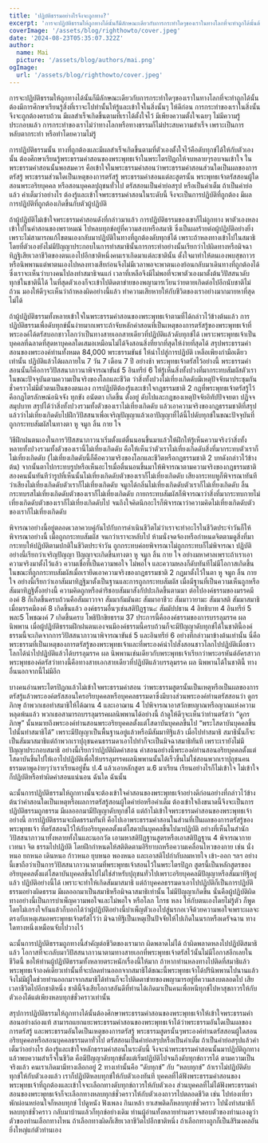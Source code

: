 ```yaml
---
title: 'ปฏิบัติธรรมอย่างไรจึงจะถูกทาง?'
excerpt: 'การจะปฏิบัติธรรมให้ถูกทางได้นั้นก็มีลักษณะเดียวกับการกระทำใดๆของเราในทางโลกที่จะทำถูกได้นั้นต้องมีการศึกษาเรียนรู้สิ่งที่เราจะไปทำนั้นให้รู้และเข้าใจในสิ่งนั้นๆ ให้ดีก่อน การกระทำของเราในสิ่งนั้นจึงจะถูกต้องครบถ้วน มีผลสำเร็จเกิดขึ้นตามที่เราได้ตั้งใจไว้ มีเพียงความตั้งใจเฉยๆ ไม่มีความรู้ประกอบแล้ว การกระทำของเราไม่ว่าทางโลกหรือทางธรรมก็ไม่ประสบความสำเร็จ เพราะเป็นการหลับตากระทำ หรือทำโดยความไม่รู้'
coverImage: '/assets/blog/righthowto/cover.jpeg'
date: '2024-08-23T05:35:07.322Z'
author:
  name: Mai
  picture: '/assets/blog/authors/mai.png'
ogImage:
  url: '/assets/blog/righthowto/cover.jpeg'
---
```


การจะปฏิบัติธรรมให้ถูกทางได้นั้นก็มีลักษณะเดียวกับการกระทำใดๆของเราในทางโลกที่จะทำถูกได้นั้นต้องมีการศึกษาเรียนรู้สิ่งที่เราจะไปทำนั้นให้รู้และเข้าใจในสิ่งนั้นๆ ให้ดีก่อน การกระทำของเราในสิ่งนั้นจึงจะถูกต้องครบถ้วน มีผลสำเร็จเกิดขึ้นตามที่เราได้ตั้งใจไว้ มีเพียงความตั้งใจเฉยๆ ไม่มีความรู้ประกอบแล้ว การกระทำของเราไม่ว่าทางโลกหรือทางธรรมก็ไม่ประสบความสำเร็จ เพราะเป็นการหลับตากระทำ หรือทำโดยความไม่รู้

การปฏิบัติธรรมนั้น ทางที่ถูกต้องและมีผลสำเร็จเกิดขึ้นตามที่ตัวเองตั้งใจไว้คือดับทุกข์ได้ให้กับตัวเองนั้น ต้องศึกษาเรียนรู้พระธรรมคำสอนของพระพุทธเจ้าในพระไตรปิฎกให้จบหลายๆรอบจนเข้าใจ ในพระธรรมคำสอนนั้นพอสมควร คือเข้าใจในพระธรรมคำสอนว่าพระธรรมคำสอนส่วนใดเป็นผลของการตรัสรู้ พระธรรมส่วนใดเป็นเหตุของการตรัสรู้ พระธรรมคำสอนแต่ละสูตรนั้น พระพุทธเจ้าตรัสสอนผู้ใดสอนพระอริยบุคคล หรือสอนบุคคลปุถุชนทั่วไป ตรัสสอนเป็นคำย่อสรุป หรือเป็นคำเต็ม ถ้าเป็นคำย่อแล้ว คำเต็มว่าอย่างไร ต้องรู้และเข้าใจพระธรรมคำสอนในระดับนี้ จึงจะเป็นการปฏิบัติที่ถูกต้อง มีผลการปฏิบัติที่ถูกต้องเกิดขึ้นกับตัวผู้ปฏิบัติ

ถ้าผู้ปฏิบัติไม่เข้าใจพระธรรมคำสอนดังที่กล่าวมาแล้ว การปฏิบัติธรรมของเขาก็ไม่ถูกทาง พาตัวเองหลงเข้าไปในคำสอนของพราหมณ์ ไปหลบทุกข์อยู่ที่ความสงบหรือสมาธิ ซึ่งเป็นผลร้ายต่อผู้ปฏิบัติอย่างยิ่ง เพราะไม่สามารถแก้ไขตนเองกลับมาปฏิบัติในทางที่ถูกต้องดับทุกข์ได้ เพราะถ้าหลงทางเข้าไปในสมาธิโดยที่ตัวเองยังไม่มีปัญญาประกอบในการทำสมาธินั้นการกระทำอย่างนั้นเรียกว่าไปผิดทางหรือมิจฉาทิฏฐิเสียเวลาชีวิตของตนเองไปอีกชาติหนึ่งคนเราเกิดมาแต่ละชาตินั้น ตั้งใจมาทำให้ตนเองพบสุขถาวรหรือนิพพานแต่พาตนเองไปหลงทางเสียก่อนจึงไม่มีเวลาพอจะพาตนเองย้อนกลับมาเดินทางที่ถูกต้องได้ ซึ่งเราจะเห็นว่าบางคนไปลงทำสมาธิจนแก่ เวลาที่เหลือจึงมีไม่พอที่จะพาตัวเองมาตั้งต้นวิปัสสนาดับทุกข์ในชาตินี้ได้ ในที่สุดตัวเองก็จะเข้าไปติดตาข่ายของพญามารเวียนว่ายตายเกิดต่อไปอีกนับชาติไม่ถ้วน มองให้ดีๆจะเห็นว่าถ้าหลงผิดอย่างนี้แล้ว ทำความเสียหายให้กับชีวิตของเราอย่างมากมายหาที่สุดไม่ได้

ถ้าผู้ปฏิบัติธรรมทั้งหลายเข้าใจในพระธรรมคำสอนของพระพุทธเจ้าตามที่ได้กล่าวไว้ข้างต้นแล้ว การปฏิบัติธรรมเพื่อดับทุกข์นั้นง่ายมากเพราะถ้าจับหลักคำสอนที่เป็นเหตุของการตรัสรู้ของพระพุทธเจ้าที่พระองค์ได้ตรัสบอกชาวโลกว่าเป็นทางสายเอกสายเดียวที่ปฏิบัติแล้วดับทุกข์ได้ เพราะพระพุทธเจ้าเป็นบุคคลที่ฉลาดที่สุดหาบุคคลใดเสมอเหมือนไม่ได้จึงสอนสิ่งที่ยากที่สุดให้ง่ายที่สุดได้ สรุปพระธรรมคำสอนของพระองค์ท่านทั้งหมด 84,000 พระธรรมขันธ์ ให้นำไปสู่การปฏิบัติ เหลือเพียงกำมือเดียวเท่านั้น ปฏิบัติแล้วได้ผลภายใน 7 วัน 7 เดือน 7 ปี อย่างช้า พระพุทธเจ้าตรัสไว้อย่างนี้ พระธรรมคำสอนนั้นก็คือการวิปัสสนาภาวนาพิจารณาขันธ์ 5 อินทรีย์ 6 ให้รู้เห็นสิ่งทั้งปวงที่มากระทบสัมผัสตัวเราในขณะปัจจุบันตามความเป็นจริงของโลกและชีวิต ว่าสิ่งทั้งปวงไม่เที่ยงเกิดดับมีเหตุปัจจัยมาประชุมกันชั่วคราวไม่มีตัวตนเป็นของตนเอง การปฏิบัติต้องรู้และเข้าใจกฎธรรมชาติ 2 กฎที่พระพุทธเจ้าตรัสรู้ไว้คือกฎไตรลักษณ์อนิจจัง ทุกขัง อนัตตา เกิดขึ้น ตั้งอยู่ ดับไปและกฎของเหตุปัจจัยอิทัปปัจจยตา ปฏิจจสมุปบาท สรุปได้ว่าสิ่งทั้งปวงรวมทั้งตัวของเราไม่เที่ยงเกิดดับ แล้วเอาความจริงของกฎธรรมชาติที่สรุปแล้วว่าไม่เที่ยงเกิดดับไปฝึกวิปัสสนาเพื่อเจริญปัญญาแล้วเอาปัญญาที่ได้นี้ไปดับทุกข์ในขณะปัจจุบันที่ถูกกระทบสัมผัสในทางตา หู จมูก ลิ้น กาย ใจ

วิธีฝึกฝนตนเองในการวิปัสสนาภาวนาเริ่มตั้งแต่ตื่นนอนขึ้นมาแล้วให้ฝึกให้รู้เห็นความจริงว่าสิ่งทั้งหลายทั้งปวงรวมทั้งตัวของเรานี้ไม่เที่ยงเกิดดับ คือให้เห็นว่าตัวเราไม่เที่ยงเกิดดับสิ่งที่มากระทบตัวเราก็ไม่เที่ยงเกิดดับ (ไม่เที่ยงเกิดดับนี้ก็คือความจริงของโลกและชีวิตหรือกฎธรรมชาติ 2 บทดังกล่าวไว้ข้างต้น) จากนั้นตาไปกระทบรูปหรือเห็นอะไรเมื่อตื่นนอนขึ้นมาให้พิจารณาตามความจริงของกฎธรรมชาติสองคนนั้นทันทีว่ารูปที่เห็นนั้นไม่เที่ยงเกิดดับตัวของเราก็ไม่เที่ยงเกิดดับ เสียงกระทบหูก็พิจารณาทันทีว่าเสียงไม่เที่ยงเกิดดับตัวเราก็ไม่เที่ยงเกิดดับ จมูกได้กลิ่นไม่เที่ยงเกิดดับตัวเราก็ไม่เที่ยงเกิดดับ ลิ้นกระทบรสไม่เที่ยงเกิดดับตัวของเราก็ไม่เที่ยงเกิดดับ กายกระทบสัมผัสก็พิจารณาว่าสิ่งที่มากระทบกายไม่เที่ยงเกิดดับตัวของเราก็ไม่เที่ยงเกิดดับไป จนถึงใจคิดนึกอะไรก็พิจารณาว่าความคิดไม่เที่ยงเกิดดับตัวของเราก็ไม่เที่ยงเกิดดับ

พิจารณาอย่างนี้อยู่ตลอดเวลาควบคู่กันไปกับการดำเนินชีวิตไม่ว่าเราจะทำอะไรในชีวิตประจำวันก็ให้พิจารณาอย่างนี้ เมื่อถูกกระทบสัมผัส จนกว่าเราจะหลับไป ห้ามนั่งจดจ้องหรือกำหนดจิตตามดูสิ่งที่มากระทบให้ปฏิบัติตามปกติในชีวิตประจําวัน ถูกกระทบค่อยพิจารณาไม่ถูกกระทบก็ไม่พิจารณา ปฏิบัติอย่างนี้เรียกว่าเจริญปัญญา ปัญญาจะเกิดขึ้นทางตา หู จมูก ลิ้น กาย ใจ อย่างมหาศาลเพราะถ้าเราเอาความจริงมาตั้งไว้แล้ว ความเชื่อที่เป็นความพอใจ ไม่พอใจ และความหลงก็ดับทันทีไม่มีโอกาสเกิดขึ้นในขณะที่ถูกกระทบสัมผัสเมื่อเรายึดเอาความจริงของกฎธรรมชาติ 2 กฎมาตั้งไว้ในตา หู จมูก ลิ้น กาย ใจ อย่างนี้เรียกว่าเอาสัมมาทิฏฐิมาตั้งเป็นฐานและการถูกกระทบสัมผัส เมื่อมีฐานที่เป็นความเห็นถูกหรือสัมมาทิฏฐิตั้งอย่างนี้ ความคิดถูกหรือดำริชอบสัมมาสังกัปปะเกิดขึ้นตามมา ต่อไปองค์ธรรมของมรรคมีองค์ 8 ก็เกิดขึ้นครบถ้วนคือสัมมาวาจา สัมมากัมมันตะ สัมมาอาชีวะ สัมมาวายามะ สัมมาสติ สัมมาสมาธิ เมื่อมรรคมีองค์ 8 เกิดขึ้นแล้ว องค์ธรรมอื่นๆเช่นสติปัฏฐาน๔ สัมมัปปธาน 4 อิทธิบาท 4 อินทรีย์ 5 พละ5 โพชฌงค์ 7 เกิดขึ้นครบ โพธิปักขิยธรรม 37 ประการนี้คือองค์ธรรมของการบรรลุมรรค ผล นิพพาน เมื่อผู้ปฏิบัติธรรมฝึกฝนตนเองจนมีองค์ธรรมนี้ครบถ้วนก็จะมีปัญญาดับทุกข์ได้ในชาตินี้องค์ธรรมนี้จะเกิดจากการวิปัสสนาภาวนาพิจารณาขันธ์ 5 และอินทรีย์ 6 อย่างที่กล่าวมาข้างต้นเท่านั้น นี่คือพระธรรมที่เป็นเหตุของการตรัสรู้ของพระพุทธเจ้าและที่พระองค์นำไปสั่งสอนชาวโลกไปปฏิบัติเมื่อชาวโลกได้นำไปปฏิบัติแล้วได้บรรลุมรรค ผล นิพพานเช่นเดียวกับพระพุทธเจ้าเรียกว่าพระอรหันต์อัครสาวก พระพุทธองค์ตรัสว่าทางนี้คือทางสายเอกสายเดียวที่ปฏิบัติแล้วบรรลุมรรค ผล นิพพานได้ในชาตินี้ ทางอื่นนอกจากนี้ไม่มีอีก

บางคนอ่านพระไตรปิฎกแล้วไม่เข้าใจพระธรรมคำสอน ว่าพระธรรมสูตรนั้นเป็นเหตุหรือเป็นผลของการตรัสรู้แล้วพระองค์ตรัสสอนใครอริยบุคคลหรือบุคคลธรรมดาซึ่งมีบางส่วนพระองค์ท่านตรัสสอนว่า ดูกรภิกษุ ถ้าพวกเธอทำสมาธิให้ได้ฌาน 4 และเอาฌาน 4 ไปพิจารณาอาสวักขยญาณหรือญาณแห่งความหลุดพ้นแล้ว พวกเธอสามารถบรรลุมรรคผลนิพพานได้อย่างนี้ ถ้าดูให้ดีๆจะเห็นว่าท่านตรัสว่า “ดูกรภิกษุ” นั้นหมายถึงพระองค์ท่านสอนพระอริยบุคคลตั้งแต่โสดาบันบุคคลขึ้นไป “พระโสดาบันบุคคลขึ้นไปนั้นทำสมาธิได้” เพราะมีปัญญาเป็นพื้นฐานอยู่แล้วหรือมีสัมมาทิฐิแล้ว เมื่อไปทำสมาธิ สมาธินั้นก็จะเป็นสัมมาสมาธิแต่ถ้าพวกเราปุถุชนคนธรรมดาเอาไปทำก็จะเป็นมิจฉาสมาธิทันที เพราะเรายังไม่มีปัญญาประกอบสมาธิ อย่างนี้เรียกว่าปฏิบัติผิดคำสอน คำสอนอย่างนี้พระองค์ท่านสอนอริยบุคคลตั้งแต่โสดาบันขึ้นไปให้เอาไปปฏิบัติเพื่อให้บรรลุมรรคผลนิพพานนั้นได้เร็วขึ้นไม่ใช่สอนพวกเราปุถุชนคนธรรมดาพูดง่ายๆว่าเราเรียนอยู่ชั้น ป.4 แล้วเอาหลักสูตร ม.6 มาเรียน เรียนอย่างไรก็ไม่เข้าใจ ไม่เข้าใจก็ปฏิบัติหรือทำผิดคำสอนแน่นอน ฉันใด ฉันนั้น

ฉะนั้นการปฏิบัติธรรมให้ถูกทางนั้นจะต้องเข้าใจคำสอนของพระพุทธเจ้าอย่างดีก่อนอย่างที่กล่าวไว้ข้างต้นว่าคำสอนใดเป็นเหตุหรือผลการตรัสรู้สอนผู้ใดคำย่อหรือคำเต็ม ต้องเข้าใจถึงขนาดนี้จึงจะเป็นการปฏิบัติธรรมถูกธรรม มีผลออกมามีปัญญาดับทุกข์ได้ แต่ถ้าไม่เข้าใจพระธรรมคำสอนของพระพุทธเจ้าอย่างนี้ การปฏิบัติธรรมจะผิดธรรมทันที คือไปเอาพระธรรมคำสอนในส่วนที่เป็นผลของการตรัสรู้ของพระพุทธเจ้า ที่ตรัสสอนไว้ให้กับอริยบุคคลตั้งแต่โสดาบันบุคคลขึ้นไปมาปฏิบัติ อย่างที่เห็นในสำนักวิปัสสนาภาวนาทั้งหลายทั้งในและนอกวัด เอามหาสติปัฏฐานสูตรหรือเอาสติปัฏฐาน 4 พิจารณากาย เวทนา จิต ธรรมไปปฏิบัติ โดยฝึกกำหนดให้สติติดตามอิริยาบถหรือความเคลื่อนไหวของกาย เช่น นั่งหนอ ยกหนอ เดินหนอ ก้าวหนอ ยุบหนอ พองหนอ และเอาสติไปกำกับลมหายใจ เข้า-ออก ฯลฯ อย่างนี้เขาถือว่าเป็นการวิปัสสนาภาวนาตามที่พระพุทธเจ้าสอนไว้ในพระไตรปิฎก สูตรนี้เป็นหลักสูตรของอริยบุคคลตั้งแต่โสดาบันบุคคลขึ้นไปไม่ใช่สำหรับปุถุชนทั่วไปเพราะอริยบุคคลมีปัญญาหรือสัมมาทิฐิอยู่แล้ว ปฏิบัติอย่างนี้ได้ เพราะจะทำให้เกิดสัมมาสมาธิ แต่ถ้าบุคคลธรรมดาเอาไปปฏิบัติก็เป็นการปฏิบัติธรรมอย่างผิดธรรม มีผลออกมาเป็นสมาธิหรือมิจฉาสมาธิเท่านั้น ไม่มีปัญญาเกิดขึ้น นั่นคือผู้ปฏิบัติผิดทางอย่างนี้เป็นการบำเพ็ญความพอใจและไม่พอใจ หรือโลภ โกรธ หลง ให้กับตนเองโดยไม่รู้ตัว ก็พูดโดยไม่เกรงใจกันแล้วก็บอกได้ว่าผู้ปฏิบัติอย่างนี้บำเพ็ญตัวเองไปสู่นรกอเวจีด้วยความพอใจเพราะผลจะตรงกับเหตุเสมอพระพุทธเจ้าตรัสไว้ว่า มิจฉาทิฐิเป็นเหตุเป็นปัจจัยให้ไปเกิดในนรกหรือเดรัจฉาน ทางใดทางหนึ่งเหมือนจับไปวางไว้

ฉะนั้นการปฏิบัติธรรมถูกทางนี้สำคัญต่อชีวิตของเรามาก ผิดพลาดไม่ได้ ถ้าผิดพลาดหลงไปปฏิบัติสมาธิแล้ว โอกาสที่จะกลับมาวิปัสสนาภาวนาตามทางสายเอกที่พระพุทธเจ้าตรัสไว้นั้นไม่มีโอกาสอีกเลยในชีวิตนี้ ขอให้ท่านผู้ปฏิบัติธรรมทั้งหลายตระหนักเรื่องนี้ให้มาก ถ้าหากท่านหลงทางไปติดที่สมาธิแล้วพระพุทธเจ้าองค์เดียวเท่านั้นที่จะปลดท่านออกจากสมาธิได้ขณะนี้พระพุทธเจ้าได้ปรินิพพานไปนานแล้ว จึงไม่มีผู้ใดช่วยท่านออกมาจากสมาธิได้ท่านก็จะไปติดตาข่ายของพญามารอยู่ที่ความสงบตลอดไป เสียเวลาชีวิตไปอีกชาติหนึ่ง ชาตินี้จึงเสียโอกาสอันดีที่ท่านได้เกิดมาเป็นคนเพื่อหนีทุกข์ไปหาสุขถาวรให้กับตัวเองได้แต่เพียงหลบทุกข์ชั่วคราวเท่านั้น

สรุปการปฏิบัติธรรมให้ถูกทางได้นั้นต้องศึกษาพระธรรมคำสอนของพระพุทธเจ้าให้เข้าใจพระธรรมคำสอนอย่างถ่องแท้ สามารถแยกแยะพระธรรมคำสอนของพระพุทธเจ้าได้ว่าพระธรรมอันใดเป็นผลของการตรัสรู้ และพระธรรมอันใดเป็นเหตุของการตรัสรู้ พระธรรมสูตรนั้นๆพระองค์ท่านตรัสสอนผู้ใดสอนอริยบุคคลหรือสอนบุคคลธรรมดาทั่วไป ตรัสสอนเป็นคำย่อสรุปหรือเป็นคำเต็ม ถ้าเป็นคำย่อสรุปแล้วคำเต็มว่าอย่างไร ต้องรู้และเข้าใจหลักธรรมคำสอนในระดับนี้ จึงจะนำพระธรรมคำสอนนั้นมาปฏิบัติถูกทางแล้วพบความสำเร็จในชีวิต คือมีปัญญาดับทุกข์ตั้งแต่เริ่มปฏิบัติไปจนถึงดับทุกข์ถาวรได้ ตามความเป็นจริงแล้ว คนเราเกิดมามีทางเลือกอยู่ 2 ทางเท่านั้นคือ “ดับทุกข์” กับ “หลบทุกข์” ถ้าเราไม่ปฏิบัติดับทุกข์ให้กับตัวเองแล้ว เราก็ปฏิบัติหลบทุกข์ให้กับตัวเองทันที บุคคลที่ได้ฟังพระธรรมคำสอนของพระพุทธเจ้าที่ถูกต้องและเข้าใจจะเลือกทางดับทุกข์ถาวรให้กับตัวเอง ส่วนบุคคลที่ไม่ได้ฟังพระธรรมคำสอนของพระพุทธเจ้าก็จะเลือกทางหลบทุกข์ชั่วคราวให้กับตัวเองถาวรไปตลอดชีวิต เช่น ไปท่องเที่ยว พักผ่อนหย่อนใจก็หลบทุกข์ ไปดูหนัง ฟังเพลง กินเหล้า ยาเสพติดก็หลบทุกข์ชั่วคราว ไปนั่งทำสมาธิก็หลบทุกข์ชั่วคราว กลับมาบ้านแล้วก็ทุกข์อย่างเดิม ท่านผู้อ่านทั้งหลายท่านตรวจสอบตัวของท่านเองดูว่า ตัวของท่านเลือกทางไหน ถ้าเลือกทางผิดก็เสียเวลาชีวิตไปอีกชาติหนึ่ง ถ้าเลือกทางถูกก็เป็นสิริมงคลอันยิ่งใหญ่แก่ตัวท่านเอง
